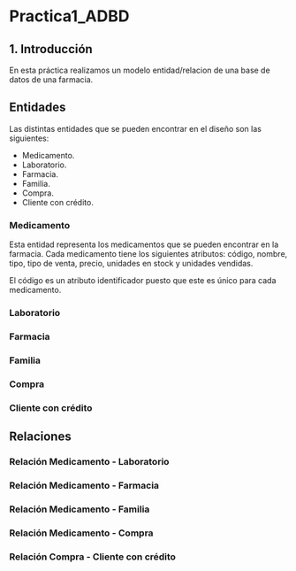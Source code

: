 # Practica1_ADBD

## 1. Introducción

En esta práctica realizamos un modelo entidad/relacion de una base de datos de una farmacia.

## Entidades

Las distintas entidades que se pueden encontrar en el diseño son las siguientes:

- Medicamento.
- Laboratorio.
- Farmacia.
- Familia.
- Compra.
- Cliente con crédito.

### Medicamento

  Esta entidad representa los medicamentos que se pueden encontrar en la farmacia. Cada medicamento tiene los siguientes atributos: código, nombre, tipo, tipo de venta, precio, unidades en stock y unidades vendidas.

  El código es un atributo identificador puesto que este es único para cada medicamento.

### Laboratorio

### Farmacia

### Familia

### Compra

### Cliente con crédito

## Relaciones

### Relación Medicamento - Laboratorio

### Relación Medicamento - Farmacia

### Relación Medicamento - Familia

### Relación Medicamento - Compra

### Relación Compra - Cliente con crédito
